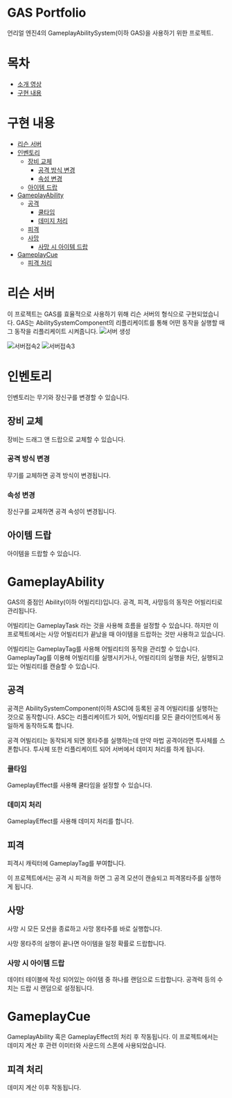 # GAS Portfolio
언리얼 엔진4의 GameplayAbilitySystem(이하 GAS)을 사용하기 위한 프로젝트.

# 목차
* [소개 영상](https://youtu.be/sdG4s10_APc)
* [구현 내용](https://github.com/rlaeogus100/Portfolio/blob/main/README.md#구현-내용)

# 구현 내용
+ [리슨 서버](https://github.com/rlaeogus100/Portfolio/blob/main/README.md#리슨-서버)
+ [인벤토리](https://github.com/rlaeogus100/Portfolio/blob/main/README.md#인벤토리)
  + [장비 교체](https://github.com/rlaeogus100/Portfolio/blob/main/README.md#장비-교체)
    + [공격 방식 변경](https://github.com/rlaeogus100/Portfolio/blob/main/README.md#공격-방식-변경)
    + [속성 변경](https://github.com/rlaeogus100/Portfolio/blob/main/README.md#속성-변경)
  + [아이템 드랍](https://github.com/rlaeogus100/Portfolio/blob/main/README.md#아이템-드랍)
+ [GameplayAbility](https://github.com/rlaeogus100/Portfolio/blob/main/README.md#GameplayAbility)
  + [공격](https://github.com/rlaeogus100/Portfolio/blob/main/README.md#공격)
    + [쿨타임](https://github.com/rlaeogus100/Portfolio/blob/main/README.md#쿨타임)
    + [데미지 처리](https://github.com/rlaeogus100/Portfolio/blob/main/README.md#데미지-처리)
  + [피격](https://github.com/rlaeogus100/Portfolio/blob/main/README.md#피격)
  + [사망](https://github.com/rlaeogus100/Portfolio/blob/main/README.md#사망)
    + [사망 시 아이템 드랍](https://github.com/rlaeogus100/Portfolio/blob/main/README.md#사망-시-아이템-드랍)
+ [GameplayCue](https://github.com/rlaeogus100/Portfolio/blob/main/README.md#GameplayCue)
  + [피격 처리](https://github.com/rlaeogus100/Portfolio/blob/main/README.md#피격-처리)

# 리슨 서버
이 프로젝트는 GAS를 효율적으로 사용하기 위해 리슨 서버의 형식으로 구현되었습니다.
GAS는 AbilitySystemComponent의 리플리케이트를 통해 어떤 동작을 실행할 때 그 동작을 리플리케이트 시켜줍니다.
![서버 생성](https://user-images.githubusercontent.com/42613341/152781984-2b002dac-4c1e-439b-81a6-87fa8ae0614e.PNG)
<!-- <img src="https://user-images.githubusercontent.com/42613341/152781984-2b002dac-4c1e-439b-81a6-87fa8ae0614e.PNG"  width="400" height="300"/> -->
![서버접속2](https://user-images.githubusercontent.com/42613341/152949573-e5a2e257-b548-4445-9352-730202f53ac5.gif)
![서버접속3](https://user-images.githubusercontent.com/42613341/152949637-9dd703de-cfdd-4e1e-9786-f94963083087.gif)


# 인벤토리
인벤토리는 무기와 장신구를 변경할 수 있습니다.
<!-- 인벤토리  -->

## 장비 교체
장비는 드래그 앤 드랍으로 교체할 수 있습니다.

### 공격 방식 변경
무기를 교체하면 공격 방식이 변경됩니다.

### 속성 변경
장신구를 교체하면 공격 속성이 변경됩니다.

## 아이템 드랍
아이템을 드랍할 수 있습니다.

# GameplayAbility
GAS의 중점인 Ability(이하 어빌리티)입니다.
공격, 피격, 사망등의 동작은 어빌리티로 관리됩니다.

어빌리티는 GameplayTask 라는 것을 사용해 흐름을 설정할 수 있습니다.
하지만 이 프로젝트에서는 사망 어빌리티가 끝났을 때 아이템을 드랍하는 것만 사용하고 있습니다.

어빌리티는 GameplayTag를 사용해 어빌리티의 동작을 관리할 수 있습니다.
GameplayTag를 이용해 어빌리티를 실행시키거나, 어빌리티의 실행을 차단, 실행되고 있는 어빌리티를 캔슬할 수 있습니다.

## 공격
공격은 AbilitySystemComponent(이하 ASC)에 등록된 공격 어빌리티를 실행하는 것으로 동작합니다.
ASC는 리플리케이트가 되어, 어빌리티를 모든 클라이언트에서 동일하게 동작하도록 합니다.

공격 어빌리티는 동작되게 되면 몽타주를 실행하는데 만약 마법 공격이라면 투사체를 스폰합니다.
투사체 또한 리플리케이트 되어 서버에서 데미지 처리를 하게 됩니다.

### 쿨타임
GameplayEffect를 사용해 쿨타임을 설정할 수 있습니다.

### 데미지 처리
GameplayEffect를 사용해 데미지 처리를 합니다.

## 피격
피격시 캐릭터에 GameplayTag를 부여합니다.

이 프로젝트에서는 공격 시 피격을 하면 그 공격 모션이 캔슬되고 피격몽타주를 실행하게 됩니다.

## 사망
사망 시 모든 모션을 종료하고 사망 몽타주를 바로 실행합니다.

사망 몽타주의 실행이 끝나면 아이템을 일정 확률로 드랍합니다.

### 사망 시 아이템 드랍
데이터 테이블에 작성 되어있는 아이템 중 하나를 랜덤으로 드랍합니다.
공격력 등의 수치는 드랍 시 랜덤으로 설정됩니다.

# GameplayCue
GameplayAbility 혹은 GameplayEffect의 처리 후 작동됩니다.
이 프로젝트에서는 데미지 계산 후 관련 이미터와 사운드의 스폰에 사용되었습니다.

## 피격 처리
데미지 계산 이후 작동됩니다.





                                                                                                                                         
